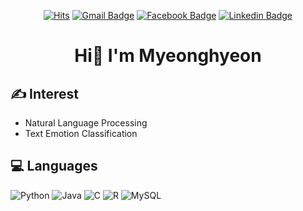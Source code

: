 <div align=center>

[![Hits](https://hits.seeyoufarm.com/api/count/incr/badge.svg?url=https%3A%2F%2Fgithub.com%2FRYU-BB&count_bg=%2379C83D&title_bg=%23555555&icon=&icon_color=%23E7E7E7&title=hits&edge_flat=false)](https://hits.seeyoufarm.com) [![Gmail Badge](https://img.shields.io/badge/Gmail-d14836?style=flat-square&logo=Gmail&logoColor=white&link=mailto:tmxkdd5790@gmail.com)](mailto:tmxkdd5790@gmail.com) [![Facebook Badge](https://img.shields.io/badge/facebook-1877f2?style=flat-square&logo=facebook&logoColor=white&link=https://www.facebook.com/tmxkdd5790)](https://www.facebook.com/tmxkdd5790) [![Linkedin Badge](https://img.shields.io/badge/-LinkedIn-blue?style=flat-square&logo=Linkedin&logoColor=white&link=https://www.linkedin.com/in/myeonghyeon-ryu-969709212/)](https://www.linkedin.com/in/myeonghyeon-ryu-969709212/)

## <h1  align="center">Hi👋  I'm Myeonghyeon </h1>
</div>


## ✍ Interest
- Natural Language Processing
- Text Emotion Classification

## 💻 Languages
![Python](https://img.shields.io/badge/Python-3776AB?style=flat-square&logo=Python&logoColor=white) ![Java](https://img.shields.io/badge/Java-007396?style=flat-square&logo=Java&logoColor=white) ![C](https://img.shields.io/badge/C-A8B9CC?style=flat-square&logo=C&logoColor=white) ![R](https://img.shields.io/badge/R-276DC3?style=flat-square&logo=R&logoColor=white) ![MySQL](https://img.shields.io/badge/MySQL-4479A1?style=flat-square&logo=MySQL&logoColor=white)
